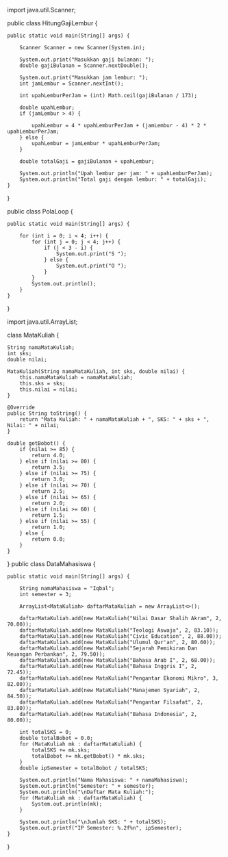 import java.util.Scanner;

public class HitungGajiLembur {

    public static void main(String[] args) {
    
        Scanner Scanner = new Scanner(System.in);

        System.out.print("Masukkan gaji bulanan: ");
        double gajiBulanan = Scanner.nextDouble();

        System.out.print("Masukkan jam lembur: ");
        int jamLembur = Scanner.nextInt();

        int upahLemburPerJam = (int) Math.ceil(gajiBulanan / 173);

        double upahLembur;
        if (jamLembur > 4) {

            upahLembur = 4 * upahLemburPerJam + (jamLembur - 4) * 2 * upahLemburPerJam;
        } else {
            upahLembur = jamLembur * upahLemburPerJam;
        }

        double totalGaji = gajiBulanan + upahLembur;

        System.out.println("Upah lembur per jam: " + upahLemburPerJam);
        System.out.println("Total gaji dengan lembur: " + totalGaji);
    }
}


public class PolaLoop {

    public static void main(String[] args) {
    
        for (int i = 0; i < 4; i++) {
            for (int j = 0; j < 4; j++) {
                if (j < 3 - i) {
                    System.out.print("S ");
                } else {
                    System.out.print("O ");
                }
            }
            System.out.println(); 
        }
    }
}


import java.util.ArrayList;

class MataKuliah {

    String namaMataKuliah;
    int sks;
    double nilai;

    MataKuliah(String namaMataKuliah, int sks, double nilai) {
        this.namaMataKuliah = namaMataKuliah;
        this.sks = sks;
        this.nilai = nilai;
    }

    @Override
    public String toString() {
        return "Mata Kuliah: " + namaMataKuliah + ", SKS: " + sks + ", Nilai: " + nilai;
    }

    double getBobot() {
        if (nilai >= 85) {
            return 4.0;
        } else if (nilai >= 80) {
            return 3.5;
        } else if (nilai >= 75) {
            return 3.0;
        } else if (nilai >= 70) {
            return 2.5;
        } else if (nilai >= 65) {
            return 2.0;
        } else if (nilai >= 60) {
            return 1.5;
        } else if (nilai >= 55) {
            return 1.0;
        } else {
            return 0.0;
        }
    }
}
public class DataMahasiswa {

    public static void main(String[] args) {
    
        String namaMahasiswa = "Iqbal";
        int semester = 3;

        ArrayList<MataKuliah> daftarMataKuliah = new ArrayList<>();

        daftarMataKuliah.add(new MataKuliah("Nilai Dasar Shalih Akram", 2, 70.00));
        daftarMataKuliah.add(new MataKuliah("Teologi Aswaja", 2, 83.10));
        daftarMataKuliah.add(new MataKuliah("Civic Education", 2, 88.00));
        daftarMataKuliah.add(new MataKuliah("Ulumul Qur'an", 2, 80.60));
        daftarMataKuliah.add(new MataKuliah("Sejarah Pemikiran Dan Keuangan Perbankan", 2, 79.50));
        daftarMataKuliah.add(new MataKuliah("Bahasa Arab I", 2, 68.00));
        daftarMataKuliah.add(new MataKuliah("Bahasa Inggris I", 2, 72.45));
        daftarMataKuliah.add(new MataKuliah("Pengantar Ekonomi Mikro", 3, 82.00));
        daftarMataKuliah.add(new MataKuliah("Manajemen Syariah", 2, 84.50));
        daftarMataKuliah.add(new MataKuliah("Pengantar Filsafat", 2, 83.80));
        daftarMataKuliah.add(new MataKuliah("Bahasa Indonesia", 2, 80.00));

        int totalSKS = 0;
        double totalBobot = 0.0;
        for (MataKuliah mk : daftarMataKuliah) {
            totalSKS += mk.sks;
            totalBobot += mk.getBobot() * mk.sks;
        }
        double ipSemester = totalBobot / totalSKS;

        System.out.println("Nama Mahasiswa: " + namaMahasiswa);
        System.out.println("Semester: " + semester);
        System.out.println("\nDaftar Mata Kuliah:");
        for (MataKuliah mk : daftarMataKuliah) {
            System.out.println(mk);
        }

        System.out.println("\nJumlah SKS: " + totalSKS);
        System.out.printf("IP Semester: %.2f%n", ipSemester);
    }
}

